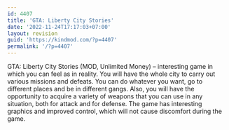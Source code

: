 ```yaml
---
id: 4407
title: 'GTA: Liberty City Stories'
date: '2022-11-24T17:17:03+07:00'
layout: revision
guid: 'https://kindmod.com/?p=4407'
permalink: '/?p=4407'
---
```


GTA: Liberty City Stories (MOD, Unlimited Money) – interesting game in which you can feel as in reality. You will have the whole city to carry out various missions and defeats. You can do whatever you want, go to different places and be in different gangs. Also, you will have the opportunity to acquire a variety of weapons that you can use in any situation, both for attack and for defense. The game has interesting graphics and improved control, which will not cause discomfort during the game.